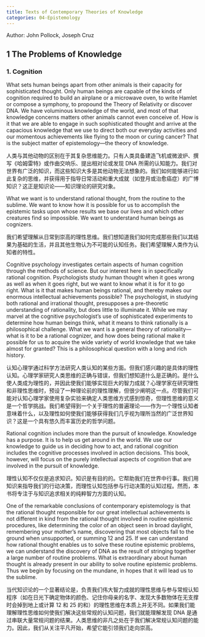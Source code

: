 ```yaml
---
title: Texts of Contemporary Theories of Knowledge
categories: 04-Epistemology
---
```


Author: John Pollock, Joseph Cruz

## 1 The Problems of Knowledge

### 1. Cognition

What sets human beings apart from other animals is their capacity for sophisticated thought. Only human beings are capable of the kinds of cognition required to build an airplane or a microwave oven, to write Hamlet or compose a symphony, to propound the Theory of Relativity or discover DNA. We have voluminous knowledge of the world, and most of that knowledge concerns matters other animals cannot even conceive of. How is it that we are able to engage in such sophisticated thought and arrive at the capacious knowledge that we use to direct both our everyday activities and our momentous achievements like flying to the moon or curing cancer? That is the subject matter of epistemology—the theory of knowledge.

人类与其他动物的区别在于其复杂思维能力。只有人类具备建造飞机或微波炉、撰写《哈姆雷特》或作曲交响乐、提出相对论或发现 DNA 所需的认知能力。我们对世界有广泛的知识，而这些知识大多是其他动物无法想象的。我们如何能够进行如此复杂的思维，并获得用于指导日常活动和重大成就（如登月或治愈癌症）的广博知识？这正是知识论——知识理论的研究对象。

What we want is to understand rational thought, from the routine to the sublime. We want to know how it is possible for us to accomplish the epistemic tasks upon whose results we base our lives and which other creatures find so impossible. We want to understand human beings as cognizers.

我们希望理解从日常到崇高的理性思维。我们想知道我们如何完成那些我们以其结果为基础的生活，并且其他生物认为不可能的认知任务。我们希望理解人类作为认知者的特性。

Cognitive psychology investigates certain aspects of human cognition through the methods of science. But our interest here is in specifically rational cognition. Psychologists study human thought when it goes wrong as well as when it goes right, but we want to know what it is for it to go right. What is it that makes human beings rational, and thereby makes our enormous intellectual achievements possible? The psychologist, in studying both rational and irrational thought, presupposes a pre-theoretic understanding of rationality, but does little to illuminate it. While we may marvel at the cognitive psychologist’s use of sophisticated experiments to determine how human beings think, what it means to think rationally is a philosophical challenge. What we want is a general theory of rationality—what is it to be a rational cognizer, and how does being rational make it possible for us to acquire the wide variety of world knowledge that we take almost for granted? This is a philosophical question with a long and rich history.

认知心理学通过科学方法研究人类认知的某些方面。但我们感兴趣的是具体的理性认知。心理学家研究人类思维的正确与错误，但我们想知道什么是正确的。是什么使人类成为理性的，并因此使我们能够实现巨大的智力成就？心理学家在研究理性和非理性思维时，预设了一种理论前的理性理解，但很少阐明这一点。尽管我们可能对认知心理学家使用复杂实验来确定人类思维方式感到惊奇，但理性思维的意义是一个哲学挑战。我们希望得到一个关于理性的普遍理论——作为一个理性认知者意味着什么，以及理性如何使我们能够获得我们几乎视为理所当然的广泛世界知识？这是一个具有悠久而丰富历史的哲学问题。

Rational cognition includes more than the pursuit of knowledge. Knowledge has a purpose. It is to help us get around in the world. We use our knowledge to guide us in deciding how to act, and rational cognition includes the cognitive processes involved in action decisions. This book, however, will focus on the purely intellectual aspects of cognition that are involved in the pursuit of knowledge.


理性认知不仅仅是追求知识。知识是有目的的。它帮助我们在世界中行事。我们用知识来指导我们的行动决策，而理性认知包括参与行动决策的认知过程。然而，本书将专注于与知识追求相关的纯粹智力方面的认知。

One of the remarkable conclusions of contemporary epistemology is that the rational thought responsible for our great intellectual achievements is not different in kind from the rational thought involved in routine epistemic procedures, like determining the color of an object seen in broad daylight, remembering your mother’s name, discovering that most objects fall to the ground when unsupported, or summing 12 and 25. If we can understand how rational thought enables us to solve these routine epistemic problems, we can understand the discovery of DNA as the result of stringing together a large number of routine problems. What is extraordinary about human thought is already present in our ability to solve routine epistemic problems. Thus we begin by focusing on the mundane, in hopes that it will lead us to the sublime.

当代知识论的一个显著结论是，负责我们伟大智力成就的理性思维与参与常规认知程序（如在日光下确定物体的颜色、记住你母亲的名字、发现大多数物体在无支撑时会掉到地上或计算 12 和 25 的和）的理性思维在本质上并无不同。如果我们能理解理性思维如何使我们解决这些常规的认知问题，我们就能理解发现 DNA 是通过串联大量常规问题的结果。人类思维的非凡之处在于我们解决常规认知问题的能力。因此，我们从关注平凡开始，希望它能引领我们走向崇高。
